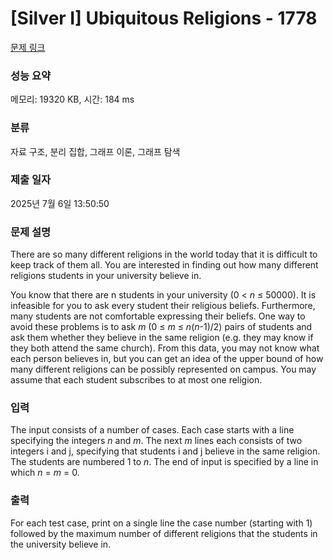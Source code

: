# [Silver I] Ubiquitous Religions - 1778 

[문제 링크](https://www.acmicpc.net/problem/1778) 

### 성능 요약

메모리: 19320 KB, 시간: 184 ms

### 분류

자료 구조, 분리 집합, 그래프 이론, 그래프 탐색

### 제출 일자

2025년 7월 6일 13:50:50

### 문제 설명

<p>There are so many different religions in the world today that it is difficult to keep track of them all. You are interested in finding out how many different religions students in your university believe in.</p>

<p>You know that there are n students in your university (0 < <em>n</em> ≤ 50000). It is infeasible for you to ask every student their religious beliefs. Furthermore, many students are not comfortable expressing their beliefs. One way to avoid these problems is to ask <em>m</em> (0 ≤ <em>m</em> ≤  <em>n</em>(<em>n</em>-1)/2) pairs of students and ask them whether they believe in the same religion (e.g. they may know if they both attend the same church). From this data, you may not know what each person believes in, but you can get an idea of the upper bound of how many different religions can be possibly represented on campus. You may assume that each student subscribes to at most one religion.</p>

### 입력 

 <p>The input consists of a number of cases. Each case starts with a line specifying the integers <em>n</em> and <em>m</em>. The next <em>m</em> lines each consists of two integers i and j, specifying that students i and j believe in the same religion. The students are numbered 1 to <em>n</em>. The end of input is specified by a line in which <em>n</em> = <em>m</em> = 0.</p>

### 출력 

 <p>For each test case, print on a single line the case number (starting with 1) followed by the maximum number of different religions that the students in the university believe in.</p>

